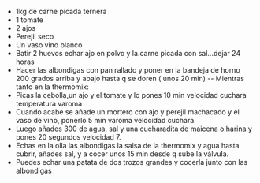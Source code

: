 * 1kg de carne picada ternera
* 1 tomate
* 2 ajos
* Perejil seco
* Un vaso vino blanco
* Batir 2 huevos echar ajo en polvo y la.carne picada con sal...dejar 24 horas
* Hacer las albondigas con pan rallado y poner en la bandeja de horno 200 grados arriba y abajo hasta q se doren ( unos 20 min)
-- Mientras tanto en la thermomix:
* Picas la cebolla,un ajo y el tomate y lo pones 10 min velocidad cuchara temperatura varoma
* Cuando acabe se añade un mortero con ajo y perejil machacado y el vaso de vino, ponerlo 5 min varoma velocidad cuchara.
* Luego añades 300 de agua, sal y una cucharadita de maicena o harina y pones 20 segundos velocidad 7.
* Echas en la olla las albondigas la salsa  de la thermomix y agua hasta cubrir, añades sal, y a cocer unos 15 min desde q sube la válvula. 
* Puedes echar una patata de dos trozos grandes y cocerla junto con las albondigas
